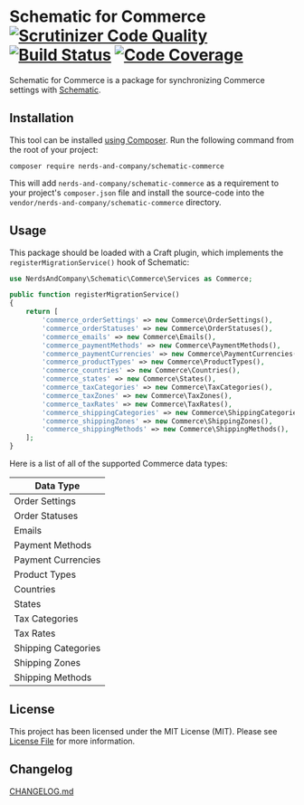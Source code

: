 # Schematic for Commerce [![Scrutinizer Code Quality](https://scrutinizer-ci.com/g/nerds-and-company/schematic-commerce/badges/quality-score.png?b=master)](https://scrutinizer-ci.com/g/nerds-and-company/schematic-commerce/?branch=master) [![Build Status](https://travis-ci.org/nerds-and-company/schematic-commerce.svg?branch=master)](https://travis-ci.org/nerds-and-company/schematic-commerce) [![Code Coverage](https://scrutinizer-ci.com/g/nerds-and-company/schematic-commerce/badges/coverage.png?b=master)](https://scrutinizer-ci.com/g/nerds-and-company/schematic-commerce/?branch=master)

Schematic for Commerce is a package for synchronizing Commerce settings with [Schematic](https://github.com/nerds-and-company/schematic).

## Installation

This tool can be installed [using Composer](https://getcomposer.org/doc/00-intro.md). Run the following command from the root of your project:

```
composer require nerds-and-company/schematic-commerce
```

This will add `nerds-and-company/schematic-commerce` as a requirement to your  project's `composer.json` file and install the source-code into the `vendor/nerds-and-company/schematic-commerce` directory.

## Usage

This package should be loaded with a Craft plugin, which implements the `registerMigrationService()` hook of Schematic:

```php
use NerdsAndCompany\Schematic\Commerce\Services as Commerce;

public function registerMigrationService()
{
    return [
        'commerce_orderSettings' => new Commerce\OrderSettings(),
        'commerce_orderStatuses' => new Commerce\OrderStatuses(),
        'commerce_emails' => new Commerce\Emails(),
        'commerce_paymentMethods' => new Commerce\PaymentMethods(),
        'commerce_paymentCurrencies' => new Commerce\PaymentCurrencies(),
        'commerce_productTypes' => new Commerce\ProductTypes(),
        'commerce_countries' => new Commerce\Countries(),
        'commerce_states' => new Commerce\States(),
        'commerce_taxCategories' => new Commerce\TaxCategories(),
        'commerce_taxZones' => new Commerce\TaxZones(),
        'commerce_taxRates' => new Commerce\TaxRates(),
        'commerce_shippingCategories' => new Commerce\ShippingCategories(),
        'commerce_shippingZones' => new Commerce\ShippingZones(),
        'commerce_shippingMethods' => new Commerce\ShippingMethods(),
    ];
}
```

Here is a list of all of the supported Commerce data types:

| Data Type |
| ------------- |
| Order Settings |
| Order Statuses |
| Emails |
| Payment Methods |
| Payment Currencies |
| Product Types |
| Countries |
| States |
| Tax Categories |
| Tax Rates |
| Shipping Categories |
| Shipping Zones |
| Shipping Methods |

## License

This project has been licensed under the MIT License (MIT). Please see [License File](LICENSE) for more information.

## Changelog

[CHANGELOG.md](CHANGELOG.md)
